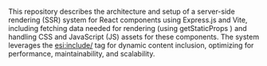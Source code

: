 This repository describes the architecture and setup of a server-side rendering (SSR) system for React components using Express.js and Vite, including fetching data needed for rendering (using getStaticProps ) and handling CSS and JavaScript (JS) assets for these components. The system leverages the <esi:include/> tag for dynamic content inclusion, optimizing for performance, maintainability, and scalability.
